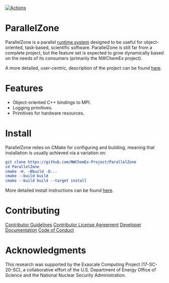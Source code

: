 <!--
  ~ Copyright 2022 NWChemEx-Project
  ~
  ~ Licensed under the Apache License, Version 2.0 (the "License");
  ~ you may not use this file except in compliance with the License.
  ~ You may obtain a copy of the License at
  ~
  ~ http://www.apache.org/licenses/LICENSE-2.0
  ~
  ~ Unless required by applicable law or agreed to in writing, software
  ~ distributed under the License is distributed on an "AS IS" BASIS,
  ~ WITHOUT WARRANTIES OR CONDITIONS OF ANY KIND, either express or implied.
  ~ See the License for the specific language governing permissions and
  ~ limitations under the License.
-->

[![Actions](https://github.com/NWChemEx-Project/ParallelZone/workflows/C_C++_CI/badge.svg)](https://github.com/NWChemEx-Project/ParallelZone)

<!-- TODO: Uncomment when code coverage works again
[![Codecov](https://codecov.io/github/NWChemEx-Project/ParallelZone/branch/master/graphs/sunburst.svg?token=gdemefzIU7)](https://codecov.io/github/NWChemEx-Project/ParallelZone/branch/master)
-->

# ParallelZone

ParallelZone is a parallel
[runtime system](https://en.wikipedia.org/wiki/Runtime_system) designed to be
useful for object-oriented, task-based, scientific software. ParallelZone is
still far from a complete project, but the feature set is expected to grow
dynamically based on the needs of its consumers (primarily the NWChemEx
project).

A more detailed, user-centric, description of the project can be found
[here](https://nwchemex-project.github.io/ParallelZone/about.html).

# Features

- Object-oriented C++ bindings to MPI.
- Logging primitives.
- Primitives for hardware resources.

# Install

ParallelZone relies on CMake for configuring and building, meaning that
installation is usually achieved via a variation on:

```.cmake
git clone https://github.com/NWChemEx-Project/ParallelZone
cd ParallelZone
cmake -H. -Bbuild -D...
cmake --build build
cmake --build build --target install
```
More detailed install instructions can be found
[here](https://nwchemex-project.github.io/ParallelZone/install.html).

# Contributing

[Contributor Guidelines](https://github.com/NWChemEx-Project/.github/blob/1a883d64519f62da7c8ba2b28aabda7c6f196b2c/.github/CONTRIBUTING.md)
[Contributor License Agreement](https://github.com/NWChemEx-Project/.github/blob/master/.github/CONTRIBUTING.md#contributor-license-agreement-cla)
[Developer Documentation](https://nwchemex-project.github.io/ParallelZone/developer/index.html)
[Code of Conduct](https://github.com/NWChemEx-Project/.github/blob/master/.github/CODE_OF_CONDUCT.md)

# Acknowledgments

This research was supported by the Exascale Computing Project (17-SC-20-SC), a collaborative effort of the U.S. Department of Energy Office of Science and the National Nuclear Security Administration.
